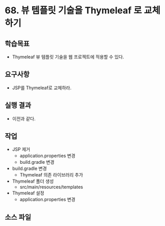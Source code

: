 # 68. 뷰 템플릿 기술을 Thymeleaf 로 교체하기

## 학습목표

- Thymeleaf 뷰 템플릿 기술을 웹 프로젝트에 적용할 수 있다.

## 요구사항

- JSP를 Thymeleaf로 교체하라.

## 실행 결과

- 이전과 같다.

## 작업

- JSP 제거
  - application.properties 변경
  - build.gradle 변경
- build.gradle 변경
  - Thymeleaf 의존 라이브러리 추가
- Thymeleaf 폴더 생성
  - src/main/resources/templates
- Thymeleaf 설정
  - application.properties 변경

  
## 소스 파일

